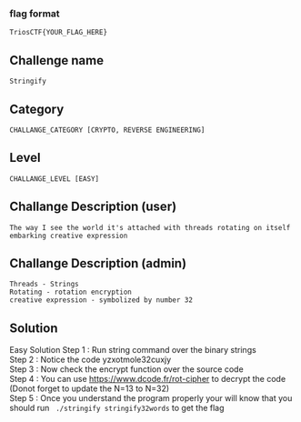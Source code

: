 ### flag format 
`TriosCTF{YOUR_FLAG_HERE}`

## Challenge name 
`Stringify`

## Category
`CHALLANGE_CATEGORY [CRYPTO, REVERSE ENGINEERING]`

## Level
`CHALLANGE_LEVEL [EASY]`

## Challange Description (user)
`The way I see the world it's attached with threads rotating on itself embarking creative expression`

## Challange Description (admin)
```
Threads - Strings 
Rotating - rotation encryption
creative expression - symbolized by number 32
```

## Solution

Easy Solution
    Step 1 : Run string command over the binary strings  
    Step 2 : Notice the code yzxotmole32cuxjy  
    Step 3 : Now check the encrypt function over the source code  
    Step 4 : You can use https://www.dcode.fr/rot-cipher to decrypt the code (Donot forget to update the N=13 to N=32)  
    Step 5 : Once you understand the program properly your will know that you should run ` ./stringify stringify32words` to get the flag
